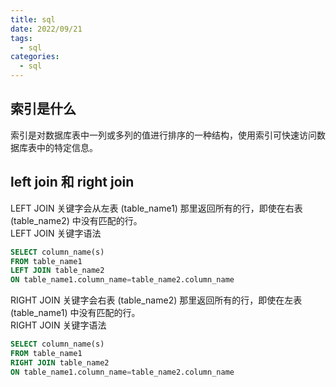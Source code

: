 ```yaml
---
title: sql
date: 2022/09/21
tags:
  - sql
categories:
  - sql
---
```


## 索引是什么

索引是对数据库表中一列或多列的值进行排序的一种结构，使用索引可快速访问数据库表中的特定信息。

## left join 和 right join

LEFT JOIN 关键字会从左表 (table_name1) 那里返回所有的行，即使在右表 (table_name2) 中没有匹配的行。\
LEFT JOIN 关键字语法

```sql
SELECT column_name(s)
FROM table_name1
LEFT JOIN table_name2
ON table_name1.column_name=table_name2.column_name
```

RIGHT JOIN 关键字会右表 (table_name2) 那里返回所有的行，即使在左表 (table_name1) 中没有匹配的行。\
RIGHT JOIN 关键字语法

```sql
SELECT column_name(s)
FROM table_name1
RIGHT JOIN table_name2
ON table_name1.column_name=table_name2.column_name
```
